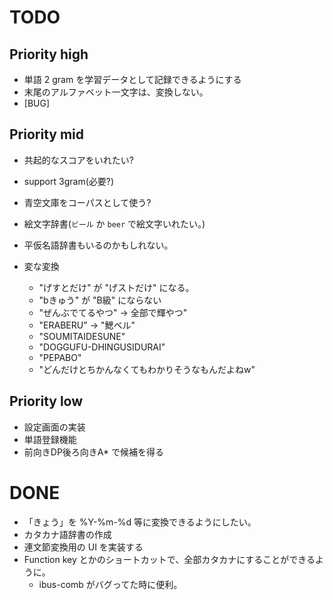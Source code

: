# TODO

## Priority high

- 単語 2 gram を学習データとして記録できるようにする
- 末尾のアルファベット一文字は、変換しない。
- [BUG] 

## Priority mid

- 共起的なスコアをいれたい?
- support 3gram(必要?)
- 青空文庫をコーパスとして使う?
- 絵文字辞書(`ビール` か `beer` で絵文字いれたい。)
- 平仮名語辞書もいるのかもしれない。

- 変な変換
  - "げすとだけ" が "げストだけ" になる。
  - "bきゅう" が "B級" にならない
  - "ぜんぶでてるやつ" -> 全部で輝やつ"
  - "ERABERU" -> "鰓ベル"
  - "SOUMITAIDESUNE"
  - "DOGGUFU-DHINGUSIDURAI"
  - "PEPABO"
  - "どんだけとちかんなくてもわかりそうなもんだよねw"

## Priority low

- 設定画面の実装
- 単語登録機能
- 前向きDP後ろ向きA* で候補を得る

# DONE

- 「きょう」を %Y-%m-%d 等に変換できるようにしたい。
- カタカナ語辞書の作成
- 連文節変換用の UI を実装する
- Function key とかのショートカットで、全部カタカナにすることができるように。
  - ibus-comb がバグってた時に便利。
